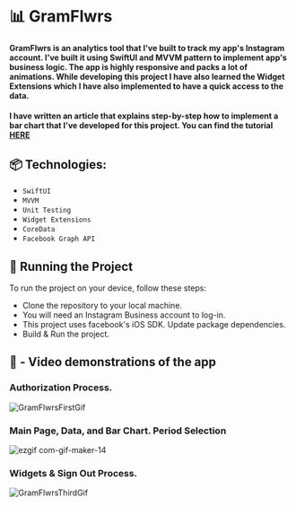 # 📊 GramFlwrs
 
#### GramFlwrs is an analytics tool that I've built to track my app's Instagram account. I've built it using SwiftUI and MVVM pattern to implement app's business logic. The app is highly responsive and packs a lot of animations. While developing this project I have also learned the Widget Extensions which I have also implemented to have a quick access to the data.
#### I have written an article that explains step-by-step how to implement a bar chart that I've developed for this project. You can find the tutorial [HERE](https://medium.com/@aisultan.askarov/revolutionize-your-ios-apps-data-display-with-this-custom-bar-chart-implementation-in-swiftui-bfe83506d85b)

## 📦 Technologies:

* `SwiftUI`
* `MVVM`
* `Unit Testing`
* `Widget Extensions`
* `CoreData`
* `Facebook Graph API`

## 🚦 Running the Project

To run the project on your device, follow these steps:

* Clone the repository to your local machine.
* You will need an Instagram Business account to log-in.
* This project uses facebook's iOS SDK. Update package dependencies.
* Build & Run the project.


## 🎥 - Video demonstrations of the app
 
### Authorization Process.

![GramFlwrsFirstGif](https://user-images.githubusercontent.com/36818367/209585328-d8a92396-3161-45d8-8cf5-ee99da537de7.gif)

### Main Page, Data, and Bar Chart. Period Selection

![ezgif com-gif-maker-14](https://user-images.githubusercontent.com/36818367/210756593-2a7dcc52-5ba0-40a4-867c-8d345f0c0072.gif)

### Widgets & Sign Out Process.

![GramFlwrsThirdGif](https://user-images.githubusercontent.com/36818367/209585390-8227cc00-8c52-4665-a822-eafd9f46e8fb.gif)
